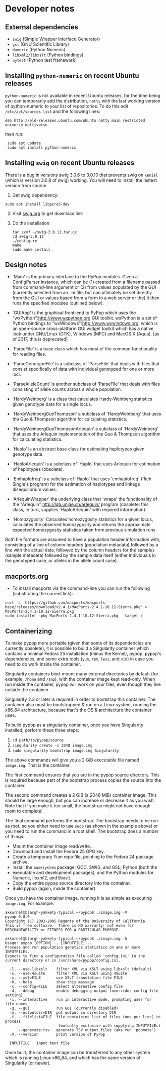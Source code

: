 # Developer notes

## External dependencies

* ```swig``` (Simple Wrapper Interface Generator) 
* ```gsl``` (GNU Scientific Library)
* ```Numeric``` (Python Numeric)
* ```libxml2/libxslt``` (Python bindings)
* ```pytest``` (Python test framework)

## Installing ```python-numeric``` on recent Ubuntu releases

```python-numeric``` is not available in recent Ubuntu releases, for the time being you can temporarily add the distribution, ```natty``` with the last working version of python-numeric to your list of repositories.  To do this edit ```/etc/apt/sources.list``` and the following lines:
 
    deb http://old-releases.ubuntu.com/ubuntu natty main restricted universe multiverse 

then run:

     sudo apt update
     sudo apt install python-numeric

## Installing ```swig``` on recent Ubuntu releases

There is a bug in versions swig 3.0.6 to 3.0.10 that prevents swig on ```xenial``` (which is version 3.0.8 of swig) working.  You will need to install the lastest version from source.

1. Get swig dependency: 

```sudo apt install libpcre3-dev```

2. Visit [swig.org](swig.org) to get download link

3. Do the installation:

       tar zxvf ~/swig-3.0.12.tar.gz
       cd swig-3.0.12
       ./configure
       make
       sudo make install

## Design notes

* 'Main' is the primary interface to the PyPop modules.  Given a
ConfigParser instance, which can be (1) created from a filename passed
from command-line argument or (2) from values populated by the GUI
(currently selected from an .ini file, but can ultimately be set
directly from the GUI or values based from a form to a web server or
the) it then runs the specified modules (outlined below).

* 'GUIApp' is the graphical front-end to PyPop which uses the
"wxPython":http://www.wxpython.org GUI toolkit.  wxPython is a set of
Python bindings to "wxWindows":http://www.wxwindows.org, which is an
open-source cross-platform GUI widget toolkit which has a native look
under GNU/Linux (GTK), Windows (MFC) and MacOS X (Aqua).  [as of 2017,
this is deprecated]

* 'ParseFile' is a base class which has most of the common functionality
for reading files.

* 'ParseGenotypeFile' is a subclass of 'ParseFile' that deals with
files that consist specifically of data with individual genotyped for
one or more loci.

* 'ParseAlleleCount' is another subclass of 'ParseFile' that deals
with files consisting of allele counts across a whole population.

* 'HardyWeinberg' is a class that calculates Hardy-Weinberg
statistics given genotype data for a single locus.

* 'HardyWeinbergGuoThompson' a subclass of 'HardyWeinberg' that uses the
Guo & Thompson algorithm for calculating statistics.

* 'HardyWeinbergGuoThompsonArlequin' a subclass of 'HardyWeinberg'
that uses the Arlequin implementation of the Guo & Thompson algorithm
for calculating statistics.

* 'Haplo' is an abstract base class for estimating haplotypes given
genotype data.

- 'HaploArlequin' is a subclass of 'Haplo' that uses Arlequin for
estimation of haplotypes (obsolete).

* 'Emhaplofreq' is a subclass of 'Haplo' that uses 'emhaplofreq' (Rich
Single's program) for the estimation of haplotypes and linkage
disequilibrium values.

* 'ArlequinWrapper' the underlying class that `wraps' the
functionality of the "Arlequin":http://lgb.unige.ch/arlequin/ program
(obsolete: this class, in turn, supplies 'HaploArlequin' with required
information).

* 'Homozygosity' Calculates homozygosity statistics for a given locus,
calculates the observed homozygosity and returns the approximate
expected homozygosity statistics taken from previous simulation runs.

Both file formats are assumed to have a population header information
with, consisting of a line of column headers (population metadata)
followed by a line with the actual data, followed by the column
headers for the samples (sample metadata) followed by the sample data
itself (either individuals in the genotyped case, or alleles in the
allele count case).


## macports.org

* To install macports via the command-line you can run the following (substituting the current link):

```
curl -L 'https://github.com/macports/macports-base/releases/download/v2.4.1/MacPorts-2.4.1-10.12-Sierra.pkg' > MacPorts-2.4.1-10.12-Sierra.pkg
sudo installer -pkg MacPorts-2.4.1-10.12-Sierra.pkg  -target /
```

## Containerizing

To make pypop more portable (given that some of its dependencies are currently
obsolete), it is possible to build a Singularity container which contains a
minimal Fedora 25 installation (minus the Kernel), pypop, pypop's dependencies,
and some extra tools (`yum`, `rpm`, `less`, and `vim`) in case you need to do
work inside the container.

Singularity containers bind-mount many external directories by default (for
example, `/home` and `/tmp`), with the container image kept read-only.  When
run inside the container, pypop will work on your files, even though they live
outside the container.

Singularity 2.3 or later is required in order to bootstrap this container.  The
container also must be bootstrapped & run on a Linux system, running the
x86\_64 architecture, because that's the OS & architecture the container uses.

To build pypop as a singularity container, once you have Singularity installed,
perform these three steps:

1. `cd path/to/pypop/source`
2. `singularity create -s 2048 image.img`
3. `sudo singularity bootstrap image.img Singularity`

The above commands will give you a 2 GiB executable file named `image.img`.
That is the container.

The first command ensures that you are in the pypop source directory.  This is
required because part of the bootstrap process copies the source into the
container.

The second command creates a 2 GiB (a 2048 MiB) container image.  This should
be large enough, but you can increase or decrease it as you wish.  Note that if
you make it too small, the bootstrap might not have enough room to complete!

The final command performs the bootstrap.  The bootstrap needs to be run as root, so you either need to use `sudo` (as shown in the example above) or you need to run the command in a root shell.  The bootstrap does a number of things:

* Mount the container image read/write.
* Download and install the Fedora 25 GPG key.
* Create a temporary Yum repo file, pointing to the Fedora 24 package archive.
* Install the `basesystem` package; GCC, SWIG, and GSL; Python (both the
* executable and development packages); and the Python modules for Numeric,
libxml2, and libxslt.
* Copy the entire pypop source directory into the container.
* Build pypop (again, inside the container).

Once you have the container image, running it is as simple as executing
`image.img`.  For example:

    akkornel@blargh-yakkety-typical:~/pypop$ ./image.img -V
    pypop 0.8.0
    Copyright (C) 2003-2005 Regents of the University of California
    This is free software.  There is NO warranty; not even for
    MERCHANTABILITY or FITNESS FOR A PARTICULAR PURPOSE.
    
    akkornel@blargh-yakkety-typical:~/pypop$ ./image.img -h
    Usage: pypop [OPTION]... [INPUTFILE]...
    Process and run population genetics statistics on one or more INPUTFILEs.
    Expects to find a configuration file called 'config.ini' in the
    current directory or in /usr/share/pypop/config.ini.
    
      -l, --use-libxslt    filter XML via XSLT using libxslt (default)
      -s, --use-4suite     filter XML via XSLT using 4Suite
      -x, --xsl=FILE       use XSLT translation file FILE
      -h, --help           show this message
      -c, --config=FILE    select alternative config file
      -d, --debug          enable debugging output (overrides config file setting)
      -i, --interactive    run in interactive mode, prompting user for file names
      -g, --gui            run GUI (currently disabled)
      -o, --outputdir=DIR  put output in directory DIR
      -f, --filelist=FILE  file containing list of files (one per line) to process
                            (mutually exclusive with supplying INPUTFILEs)
          --generate-tsv   generate TSV output files (aka run 'popmeta')
      -V, --version        print version of PyPop
      
      INPUTFILE   input text file

Once built, the container image can be transferred to any other system which is
running Linux x86\_64, and which has the same version of Singularity (or newer).

